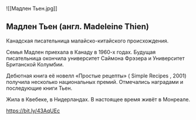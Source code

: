 ![[Мадлен Тьен.jpg]]

## Мадлен Тьен (англ. Madeleine Thien)

Канадская писательница малайско-китайского происхождения.

Семья Мадлен приехала в Канаду в 1960-х годах. Будущая писательница окончила университет Саймона Фрэзера и Университет Британской Колумбии.

Дебютная книга её новелл «Простые рецепты» ( Simple Recipes , 2001) получила несколько национальных премий. Отмечались наградами и последующие книги Тьен.

Жила в Квебеке, в Нидерландах. В настоящее время живёт в Монреале.

https://bit.ly/43AqUEc